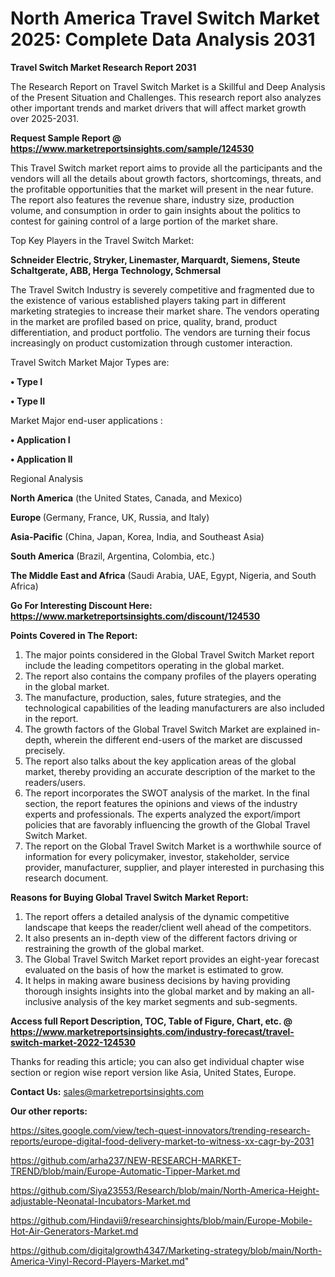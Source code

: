 # North America Travel Switch Market 2025: Complete Data Analysis 2031

<strong>Travel Switch Market Research Report 2031</strong>

The Research Report on Travel Switch Market is a Skillful and Deep Analysis of the Present Situation and Challenges. This research report also analyzes other important trends and market drivers that will affect market growth over 2025-2031.

<strong>Request Sample Report @ <a href=https://www.marketreportsinsights.com/sample/124530>https://www.marketreportsinsights.com/sample/124530</a></strong>

This Travel Switch market report aims to provide all the participants and the vendors will all the details about growth factors, shortcomings, threats, and the profitable opportunities that the market will present in the near future. The report also features the revenue share, industry size, production volume, and consumption in order to gain insights about the politics to contest for gaining control of a large portion of the market share.

Top Key Players in the Travel Switch Market:

<strong>Schneider Electric, Stryker, Linemaster, Marquardt, Siemens, Steute Schaltgerate, ABB, Herga Technology, Schmersal</strong>

The Travel Switch Industry is severely competitive and fragmented due to the existence of various established players taking part in different marketing strategies to increase their market share. The vendors operating in the market are profiled based on price, quality, brand, product differentiation, and product portfolio. The vendors are turning their focus increasingly on product customization through customer interaction.

Travel Switch Market Major Types are:

<strong>• Type I

• Type II</strong>

Market Major end-user applications :

<strong>• Application I

• Application II</strong>

Regional Analysis

</u><strong><b>North America</b></strong> (the United States, Canada, and Mexico)

<strong><b>Europe </b></strong>(Germany, France, UK, Russia, and Italy)

<strong><b>Asia-Pacific</b></strong> (China, Japan, Korea, India, and Southeast Asia)

<strong><b>South America</b></strong> (Brazil, Argentina, Colombia, etc.)

<strong><b>The Middle East and Africa</b></strong> (Saudi Arabia, UAE, Egypt, Nigeria, and South Africa)

<strong>Go For Interesting Discount Here: <a href=https://www.marketreportsinsights.com/discount/124530>https://www.marketreportsinsights.com/discount/124530</a></strong>

<strong>Points Covered in The Report:</strong>
<ol>
  <li>The major points considered in the Global Travel Switch Market report include the leading competitors operating in the global market.</li>
  <li>The report also contains the company profiles of the players operating in the global market.</li>
  <li>The manufacture, production, sales, future strategies, and the technological capabilities of the leading manufacturers are also included in the report.</li>
  <li>The growth factors of the Global Travel Switch Market are explained in-depth, wherein the different end-users of the market are discussed precisely.</li>
  <li>The report also talks about the key application areas of the global market, thereby providing an accurate description of the market to the readers/users.</li>
  <li>The report incorporates the SWOT analysis of the market. In the final section, the report features the opinions and views of the industry experts and professionals. The experts analyzed the export/import policies that are favorably influencing the growth of the Global Travel Switch Market.</li>
  <li>The report on the Global Travel Switch Market is a worthwhile source of information for every policymaker, investor, stakeholder, service provider, manufacturer, supplier, and player interested in purchasing this research document.</li>
</ol>
<strong>Reasons for Buying Global Travel Switch Market Report:</strong>

<ol>
  <li>The report offers a detailed analysis of the dynamic competitive landscape that keeps the reader/client well ahead of the competitors.</li>
  <li>It also presents an in-depth view of the different factors driving or restraining the growth of the global market.</li>
  <li>The Global Travel Switch Market report provides an eight-year forecast evaluated on the basis of how the market is estimated to grow.</li>
  <li>It helps in making aware business decisions by having providing thorough insights insights into the global market and by making an all-inclusive analysis of the key market segments and sub-segments.</li>
</ol>
<strong>Access full Report Description, TOC, Table of Figure, Chart, etc. @ <a href=https://www.marketreportsinsights.com/industry-forecast/travel-switch-market-2022-124530>https://www.marketreportsinsights.com/industry-forecast/travel-switch-market-2022-124530</a></strong>


Thanks for reading this article; you can also get individual chapter wise section or region wise report version like Asia, United States, Europe.

<strong>Contact Us:</strong>
sales@marketreportsinsights.com

<strong>Our other reports:</strong>

<a href=https://sites.google.com/view/tech-quest-innovators/trending-research-reports/europe-digital-food-delivery-market-to-witness-xx-cagr-by-2031>https://sites.google.com/view/tech-quest-innovators/trending-research-reports/europe-digital-food-delivery-market-to-witness-xx-cagr-by-2031</a>

<a href=https://github.com/arha237/NEW-RESEARCH-MARKET-TREND/blob/main/Europe-Automatic-Tipper-Market.md>https://github.com/arha237/NEW-RESEARCH-MARKET-TREND/blob/main/Europe-Automatic-Tipper-Market.md</a>

<a href=https://github.com/Siya23553/Research/blob/main/North-America-Height-adjustable-Neonatal-Incubators-Market.md>https://github.com/Siya23553/Research/blob/main/North-America-Height-adjustable-Neonatal-Incubators-Market.md</a>

<a href=https://github.com/Hindavii9/researchinsights/blob/main/Europe-Mobile-Hot-Air-Generators-Market.md>https://github.com/Hindavii9/researchinsights/blob/main/Europe-Mobile-Hot-Air-Generators-Market.md</a>

<a href=https://github.com/digitalgrowth4347/Marketing-strategy/blob/main/North-America-Vinyl-Record-Players-Market.md>https://github.com/digitalgrowth4347/Marketing-strategy/blob/main/North-America-Vinyl-Record-Players-Market.md</a>"
